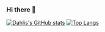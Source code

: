 ### Hi there 👋

<!--
**DahliaGRV/DahliaGRV** is a ✨ _special_ ✨ repository because its `README.md` (this file) appears on your GitHub profile.

Here are some ideas to get you started:

- 🔭 I’m currently working on ...
- 🌱 I’m currently learning ...
- 👯 I’m looking to collaborate on ...
- 🤔 I’m looking for help with ...
- 💬 Ask me about ...
- 📫 How to reach me: ...
- 😄 Pronouns: ...
- ⚡ Fun fact: ...
-->
[![Dahlis's GitHub stats](https://github-readme-stats.vercel.app/api?username=DahliaGRV&show_icons=true&theme=panda)](https://github.com/anuraghazra/github-readme-stats)
[![Top Langs](https://github-readme-stats.vercel.app/api/top-langs/?username=DahliaGRV&layout=compact)](https://github.com/anuraghazra/github-readme-stats)

